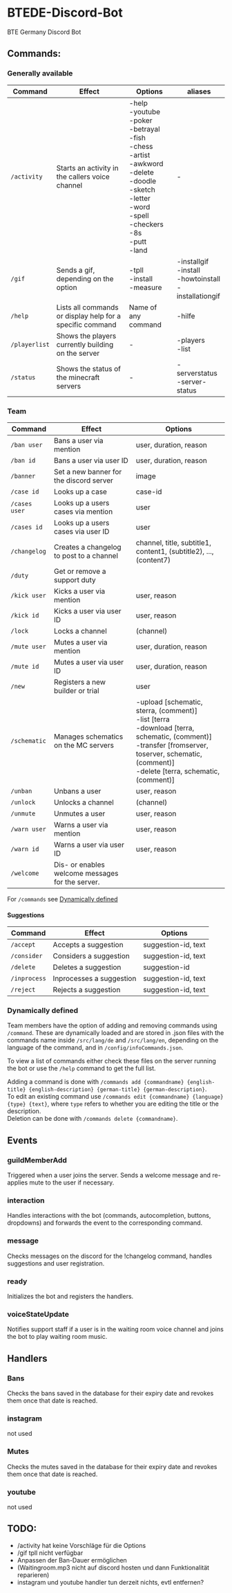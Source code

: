 # BTEDE-Discord-Bot

BTE Germany Discord Bot

## Commands:

### Generally available

| Command       | Effect                                                    | Options                                                                                                                                                                                                  | aliases                                                         |
|---------------|-----------------------------------------------------------|----------------------------------------------------------------------------------------------------------------------------------------------------------------------------------------------------------|-----------------------------------------------------------------|
| `/activity`   | Starts an activity in the callers voice channel           | -help<br/>-youtube<br/>-poker<br/>-betrayal<br/>-fish<br/>-chess<br/>-artist<br/>-awkword<br/>-delete<br/>-doodle<br/>-sketch<br/>-letter<br/>-word<br/>-spell<br/>-checkers<br/>-8s<br/>-putt<br/>-land | -                                                               |
| `/gif`        | Sends a gif, depending on the option                      | -tpll<br />-install<br />-measure                                                                                                                                                                        | -installgif<br/>-install<br/>-howtoinstall<br/>-installationgif |
| `/help`       | Lists all commands or display help for a specific command | Name of any command                                                                                                                                                                                      | -hilfe                                                          |
| `/playerlist` | Shows the players currently building on the server        | -                                                                                                                                                                                                        | -players<br/>-list                                              |
| `/status`     | Shows the status of the minecraft servers                 | -                                                                                                                                                                                                        | -serverstatus<br/>-server-status                                |

### Team

| Command       | Effect                                           | Options                                                                                                                                                                                                  |
|---------------|--------------------------------------------------|----------------------------------------------------------------------------------------------------------------------------------------------------------------------------------------------------------|
| `/ban user`   | Bans a user via mention                          | user, duration, reason                                                                                                                                                                                   |
| `/ban id`     | Bans a user via user ID                          | user, duration, reason                                                                                                                                                                                   |
| `/banner`     | Set a new banner for the discord server          | image                                                                                                                                                                                                    |
| `/case id`    | Looks up a case                                  | case-id                                                                                                                                                                                                  |
| `/cases user` | Looks up a users cases via mention               | user                                                                                                                                                                                                     |
| `/cases id`   | Looks up a users cases via user ID               | user                                                                                                                                                                                                     |
| `/changelog`  | Creates a changelog to post to a channel         | channel, title, subtitle1, content1, (subtitle2), ..., (content7)                                                                                                                                        |
| `/duty`       | Get or remove a support duty                     |                                                                                                                                                                                                          |
| `/kick user`  | Kicks a user via mention                         | user, reason                                                                                                                                                                                             |
| `/kick id`    | Kicks a user via user ID                         | user, reason                                                                                                                                                                                             |
| `/lock`       | Locks a channel                                  | (channel)                                                                                                                                                                                                |
| `/mute user`  | Mutes a user via mention                         | user, duration, reason                                                                                                                                                                                   |
| `/mute id`    | Mutes a user via user ID                         | user, duration, reason                                                                                                                                                                                   |
| `/new`        | Registers a new builder or trial                 | user                                                                                                                                                                                                     |
| `/schematic`  | Manages schematics on the MC servers             | -upload [schematic, sterra, (comment)]<br/>-list [terra<br/>-download [terra, schematic, (comment)]<br/>-transfer [fromserver, toserver, schematic, (comment)]<br/>-delete [terra, schematic, (comment)] |
| `/unban`      | Unbans a user                                    | user, reason                                                                                                                                                                                             |
| `/unlock`     | Unlocks a channel                                | (channel)                                                                                                                                                                                                |
| `/unmute`     | Unmutes a user                                   | user, reason                                                                                                                                                                                             |
| `/warn user`  | Warns a user via mention                         | user, reason                                                                                                                                                                                             |
| `/warn id`    | Warns a user via user ID                         | user, reason                                                                                                                                                                                             |
| `/welcome`    | Dis- or enables welcome messages for the server. |                                                                                                                                                                                                          |

For `/commands` see [Dynamically defined](#dynamically-defined)

#### Suggestions

| Command      | Effect                   | Options             |
|--------------|--------------------------|---------------------|
| `/accept`    | Accepts a suggestion     | suggestion-id, text |
| `/consider`  | Considers a suggestion   | suggestion-id, text |
| `/delete`    | Deletes a suggestion     | suggestion-id       |
| `/inprocess` | Inprocesses a suggestion | suggestion-id, text |
| `/reject`    | Rejects a suggestion     | suggestion-id, text |

### Dynamically defined

Team members have the option of adding and removing commands using `/command`.
These are dynamically loaded and are stored in .json files with the commands name inside `/src/lang/de` and
`/src/lang/en`, depending on the language of the command, and in `/config/infoCommands.json`.

To view a list of commands either check these files on the server running the bot or use the `/help` command to get the
full list.

Adding a command is done with `/commands add {commandname} {english-title} {english-description} {german-title}
{german-description}`.<br>
To edit an existing command use `/commands edit {commandname} {language} {type} {text}`, where `type` refers to whether
you are editing the title or the description.<br>
Deletion can be done with `/commands delete {commandname}`.

## Events

### guildMemberAdd

Triggered when a user joins the server. Sends a welcome message and re-applies mute to the user if necessary.

### interaction

Handles interactions with the bot (commands, autocompletion, buttons, dropdowns) and forwards the event to the
corresponding command.

### message
Checks messages on the discord for the !changelog command, handles suggestions and user registration.
### ready

Initializes the bot and registers the handlers.

### voiceStateUpdate

Notifies support staff if a user is in the waiting room voice channel and joins the bot to play waiting room music.

## Handlers

### Bans

Checks the bans saved in the database for their expiry date and revokes them once that date is reached.

### instagram

not used

### Mutes

Checks the mutes saved in the database for their expiry date and revokes them once that date is reached.

### youtube

not used

## TODO:

* /activity hat keine Vorschläge für die Options
* /gif tpll nicht verfügbar
* Anpassen der Ban-Dauer ermöglichen
* (Waitingroom.mp3 nicht auf discord hosten und dann Funktionalität reparieren)
* instagram und youtube handler tun derzeit nichts, evtl entfernen?